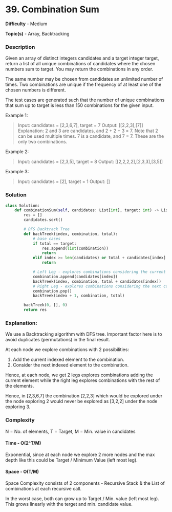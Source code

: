 # 39. Combination Sum
**Difficulty** - Medium

**Topic(s)** - Array, Backtracking 

### Description
Given an array of distinct integers candidates and a target integer target, return a list of all unique combinations of candidates where the chosen numbers sum to target. You may return the combinations in any order.

The same number may be chosen from candidates an unlimited number of times. Two combinations are unique if the 
frequency of at least one of the chosen numbers is different.

The test cases are generated such that the number of unique combinations that sum up to target is less than 150 combinations for the given input.
 

Example 1:

>Input: candidates = [2,3,6,7], target = 7
>Output: [[2,2,3],[7]]
>Explanation:
>2 and 3 are candidates, and 2 + 2 + 3 = 7. Note that 2 can be used multiple times.
>7 is a candidate, and 7 = 7.
>These are the only two combinations.

Example 2:

>Input: candidates = [2,3,5], target = 8
>Output: [[2,2,2,2],[2,3,3],[3,5]]

Example 3:

>Input: candidates = [2], target = 1
>Output: []

### Solution
```python
class Solution:
    def combinationSum(self, candidates: List[int], target: int) -> List[List[int]]:
        res = []
        candidates.sort()

        # DFS Backtrack Tree
        def backTreek(index, combination, total):
            # base cases
            if total == target:
                res.append(list(combination))
                return
            elif index >= len(candidates) or total + candidates[index] > target:
                return

            # Left Leg - explores combinations considering the current candidate
            combination.append(candidates[index])
            backTreek(index, combination, total + candidates[index])
            # Right Leg - explores combinations considering the next candidates
            combination.pop()
            backTreek(index + 1, combination, total)

        backTreek(0, [], 0)
        return res
```

### Explanation: 
We use a Backtracking algorithm with DFS tree. Important factor here is to avoid duplicates (permutations) in the final result.

At each node we explore combinations with 2 possibilities:
1. Add the current indexed element to the combination. 
2. Consider the next indexed element to the combination.

Hence, at each node, we get 2 legs explores combinations adding the current element while the right leg explores combinations with the rest of the elements.

Hence, in [2,3,6,7] the combination [2,2,3] which would be explored under the node exploring 2 would never be explored as [3,2,2] under the node exploring 3.

### Complexity
N = No. of elements, T = Target, M = Min. value in candidates

#### Time - O(2^T/M)
Exponential, since at each node we explore 2 more nodes and the max depth like this could be Target / Minimum Value (left most leg).

#### Space - O(T/M)
Space Complexity consists of 2 components - Recursive Stack & the List of combinations at each recursive call.

In the worst case, both can grow up to Target / Min. value (left most leg).
This grows linearly with the terget and min. candidate value.
